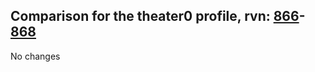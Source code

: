 ## Comparison for the theater0 profile, rvn: [866](https://github.com/PRO100KatYT/FortniteProfileRevisions/tree/main/profiles/theater0/866%20theater0.json)-[868](https://github.com/PRO100KatYT/FortniteProfileRevisions/tree/main/profiles/theater0/868%20theater0.json)

No changes
